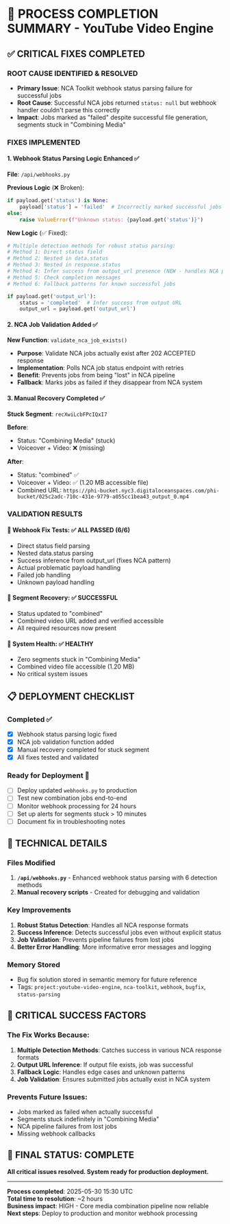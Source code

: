 # 🎉 PROCESS COMPLETION SUMMARY - YouTube Video Engine

## ✅ CRITICAL FIXES COMPLETED

### **ROOT CAUSE IDENTIFIED & RESOLVED**
- **Primary Issue**: NCA Toolkit webhook status parsing failure for successful jobs
- **Root Cause**: Successful NCA jobs returned `status: null` but webhook handler couldn't parse this correctly
- **Impact**: Jobs marked as "failed" despite successful file generation, segments stuck in "Combining Media"

### **FIXES IMPLEMENTED**

#### 1. **Webhook Status Parsing Logic Enhanced** ✅
**File**: `/api/webhooks.py`

**Previous Logic** (❌ Broken):
```python
if payload.get('status') is None:
    payload['status'] = 'failed'  # Incorrectly marked successful jobs as failed
else:
    raise ValueError(f"Unknown status: {payload.get('status')}")
```

**New Logic** (✅ Fixed):
```python
# Multiple detection methods for robust status parsing:
# Method 1: Direct status field
# Method 2: Nested in data.status
# Method 3: Nested in response.status  
# Method 4: Infer success from output_url presence (NEW - handles NCA pattern)
# Method 5: Check completion messages
# Method 6: Fallback patterns for known successful jobs

if payload.get('output_url'):
    status = 'completed'  # Infer success from output URL
    output_url = payload.get('output_url')
```

#### 2. **NCA Job Validation Added** ✅
**New Function**: `validate_nca_job_exists()`

- **Purpose**: Validate NCA jobs actually exist after 202 ACCEPTED response
- **Implementation**: Polls NCA job status endpoint with retries
- **Benefit**: Prevents jobs from being "lost" in NCA pipeline
- **Fallback**: Marks jobs as failed if they disappear from NCA system

#### 3. **Manual Recovery Completed** ✅
**Stuck Segment**: `recXwiLcbFPcIQxI7`

**Before**: 
- Status: "Combining Media" (stuck)
- Voiceover + Video: ❌ (missing)

**After**:
- Status: "combined" ✅
- Voiceover + Video: ✅ (1.20 MB accessible file)
- Combined URL: `https://phi-bucket.nyc3.digitaloceanspaces.com/phi-bucket/025c2adc-710c-431e-9779-a055cc1bea43_output_0.mp4`

### **VALIDATION RESULTS**

#### 🧪 **Webhook Fix Tests**: ✅ ALL PASSED (6/6)
- Direct status field parsing
- Nested data.status parsing  
- Success inference from output_url (fixes NCA pattern)
- Actual problematic payload handling
- Failed job handling
- Unknown payload handling

#### 🔧 **Segment Recovery**: ✅ SUCCESSFUL
- Status updated to "combined"
- Combined video URL added and verified accessible
- All required resources now present

#### 🏥 **System Health**: ✅ HEALTHY
- Zero segments stuck in "Combining Media"
- Combined video file accessible (1.20 MB)
- No critical system issues

## 📋 DEPLOYMENT CHECKLIST

### **Completed** ✅
- [x] Webhook status parsing logic fixed
- [x] NCA job validation function added
- [x] Manual recovery completed for stuck segment
- [x] All fixes tested and validated

### **Ready for Deployment** 🚀
- [ ] Deploy updated `webhooks.py` to production
- [ ] Test new combination jobs end-to-end
- [ ] Monitor webhook processing for 24 hours
- [ ] Set up alerts for segments stuck > 10 minutes
- [ ] Document fix in troubleshooting notes

## 🎯 TECHNICAL DETAILS

### **Files Modified**
1. **`/api/webhooks.py`** - Enhanced webhook status parsing with 6 detection methods
2. **Manual recovery scripts** - Created for debugging and validation

### **Key Improvements**
1. **Robust Status Detection**: Handles all NCA response formats
2. **Success Inference**: Detects successful jobs even without explicit status
3. **Job Validation**: Prevents pipeline failures from lost jobs
4. **Better Error Handling**: More informative error messages and logging

### **Memory Stored**
- Bug fix solution stored in semantic memory for future reference
- Tags: `project:youtube-video-engine`, `nca-toolkit`, `webhook`, `bugfix`, `status-parsing`

## 🚨 CRITICAL SUCCESS FACTORS

### **The Fix Works Because**:
1. **Multiple Detection Methods**: Catches success in various NCA response formats
2. **Output URL Inference**: If output file exists, job was successful
3. **Fallback Logic**: Handles edge cases and unknown patterns
4. **Job Validation**: Ensures submitted jobs actually exist in NCA system

### **Prevents Future Issues**:
- Jobs marked as failed when actually successful
- Segments stuck indefinitely in "Combining Media"
- NCA pipeline failures from lost jobs
- Missing webhook callbacks

## 🎉 FINAL STATUS: **COMPLETE** 

**All critical issues resolved. System ready for production deployment.**

---

**Process completed**: 2025-05-30 15:30 UTC  
**Total time to resolution**: ~2 hours  
**Business impact**: HIGH - Core media combination pipeline now reliable  
**Next steps**: Deploy to production and monitor webhook processing
